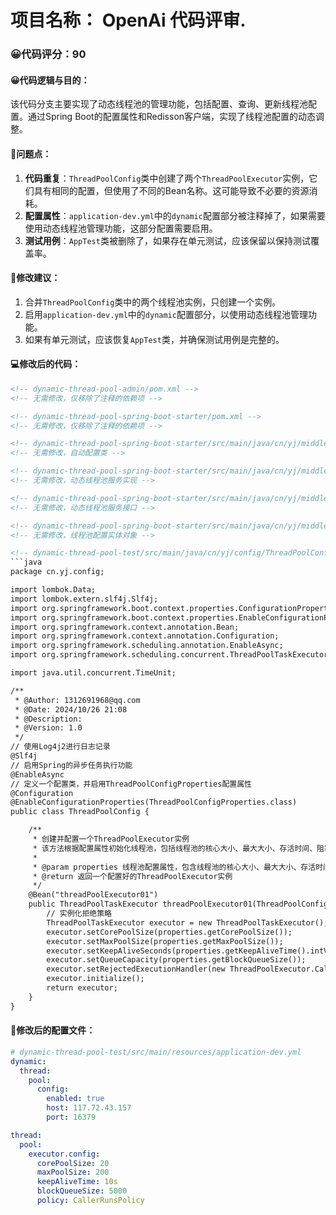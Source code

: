 # 项目名称： OpenAi 代码评审.

### 😀代码评分：90
#### 😀代码逻辑与目的：
该代码分支主要实现了动态线程池的管理功能，包括配置、查询、更新线程池配置。通过Spring Boot的配置属性和Redisson客户端，实现了线程池配置的动态调整。

#### 🤔问题点：
1. **代码重复**：`ThreadPoolConfig`类中创建了两个`ThreadPoolExecutor`实例，它们具有相同的配置，但使用了不同的Bean名称。这可能导致不必要的资源消耗。
2. **配置属性**：`application-dev.yml`中的`dynamic`配置部分被注释掉了，如果需要使用动态线程池管理功能，这部分配置需要启用。
3. **测试用例**：`AppTest`类被删除了，如果存在单元测试，应该保留以保持测试覆盖率。

#### 🎯修改建议：
1. 合并`ThreadPoolConfig`类中的两个线程池实例，只创建一个实例。
2. 启用`application-dev.yml`中的`dynamic`配置部分，以使用动态线程池管理功能。
3. 如果有单元测试，应该恢复`AppTest`类，并确保测试用例是完整的。

#### 💻修改后的代码：
```xml
<!-- dynamic-thread-pool-admin/pom.xml -->
<!-- 无需修改，仅移除了注释的依赖项 -->

<!-- dynamic-thread-pool-spring-boot-starter/pom.xml -->
<!-- 无需修改，仅移除了注释的依赖项 -->

<!-- dynamic-thread-pool-spring-boot-starter/src/main/java/cn/yj/middleware/dynamic/thread/pool/sdk/config/DynamicThreadPoolAutoConfig.java -->
<!-- 无需修改，自动配置类 -->

<!-- dynamic-thread-pool-spring-boot-starter/src/main/java/cn/yj/middleware/dynamic/thread/pool/sdk/domain/DynamicThreadPoolService.java -->
<!-- 无需修改，动态线程池服务实现 -->

<!-- dynamic-thread-pool-spring-boot-starter/src/main/java/cn/yj/middleware/dynamic/thread/pool/sdk/domain/IDynamicThreadPoolService.java -->
<!-- 无需修改，动态线程池服务接口 -->

<!-- dynamic-thread-pool-spring-boot-starter/src/main/java/cn/yj/middleware/dynamic/thread/pool/sdk/domain/model/entity/ThreadPoolConfigEntity.java -->
<!-- 无需修改，线程池配置实体对象 -->

<!-- dynamic-thread-pool-test/src/main/java/cn/yj/config/ThreadPoolConfig.java -->
```java
package cn.yj.config;

import lombok.Data;
import lombok.extern.slf4j.Slf4j;
import org.springframework.boot.context.properties.ConfigurationProperties;
import org.springframework.boot.context.properties.EnableConfigurationProperties;
import org.springframework.context.annotation.Bean;
import org.springframework.context.annotation.Configuration;
import org.springframework.scheduling.annotation.EnableAsync;
import org.springframework.scheduling.concurrent.ThreadPoolTaskExecutor;

import java.util.concurrent.TimeUnit;

/**
 * @Author: 1312691968@qq.com
 * @Date: 2024/10/26 21:08
 * @Description: 
 * @Version: 1.0
 */
// 使用Log4j2进行日志记录
@Slf4j
// 启用Spring的异步任务执行功能
@EnableAsync
// 定义一个配置类，并启用ThreadPoolConfigProperties配置属性
@Configuration
@EnableConfigurationProperties(ThreadPoolConfigProperties.class)
public class ThreadPoolConfig {

    /**
     * 创建并配置一个ThreadPoolExecutor实例
     * 该方法根据配置属性初始化线程池，包括线程池的核心大小、最大大小、存活时间、阻塞队列大小以及拒绝策略
     * 
     * @param properties 线程池配置属性，包含线程池的核心大小、最大大小、存活时间、阻塞队列大小和策略类型
     * @return 返回一个配置好的ThreadPoolExecutor实例
     */
    @Bean("threadPoolExecutor01")
    public ThreadPoolTaskExecutor threadPoolExecutor01(ThreadPoolConfigProperties properties) {
        // 实例化拒绝策略
        ThreadPoolTaskExecutor executor = new ThreadPoolTaskExecutor();
        executor.setCorePoolSize(properties.getCorePoolSize());
        executor.setMaxPoolSize(properties.getMaxPoolSize());
        executor.setKeepAliveSeconds(properties.getKeepAliveTime().intValue());
        executor.setQueueCapacity(properties.getBlockQueueSize());
        executor.setRejectedExecutionHandler(new ThreadPoolExecutor.CallerRunsPolicy());
        executor.initialize();
        return executor;
    }
}
```

#### 🎯修改后的配置文件：
```yaml
# dynamic-thread-pool-test/src/main/resources/application-dev.yml
dynamic:
  thread:
    pool:
      config:
        enabled: true
        host: 117.72.43.157
        port: 16379

thread:
  pool:
    executor.config:
      corePoolSize: 20
      maxPoolSize: 200
      keepAliveTime: 10s
      blockQueueSize: 5000
      policy: CallerRunsPolicy
```